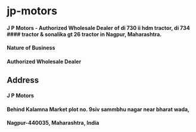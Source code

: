 # jp-motors


#### J P Motors - Authorized Wholesale Dealer of di 730 ii hdm tractor, di 734 #### tractor & sonalika gt 26 tractor in Nagpur, Maharashtra.
#### Nature of Business
#### Authorized Wholesale Dealer

## Address
#### J P Motors
#### Behind Kalamna Market plot no. 9siv sammbhu nagar near bharat wada, 
#### Nagpur-440035, Maharashtra, India